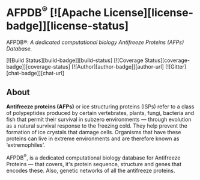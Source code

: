 # AFPDB<sup>®</sup> [![Apache License][license-badge]][license-status]
AFPDB®: <i>A dedicated computational biology Antifreeze Proteins (AFPs) Database.</i>

[![Build Status][build-badge]][build-status]
[![Coverage Status][coverage-badge]][coverage-status]
[![Author][author-badge]][author-url]
[![Gitter][chat-badge]][chat-url]

## About

<b>Antifreeze proteins (AFPs)</b> or ice structuring proteins (ISPs) refer to a class of polypeptides produced by certain vertebrates, plants, fungi, bacteria and fish that permit their survival in subzero environments — through evolution as a natural survival response to the freezing cold. They help prevent the formation of ice crystals that damage cells. Organisms that have these proteins can live in extreme environments and are therefore known as ‘extremophiles’.

AFPDB<sup>®</sup>, is a dedicated computational biology database for Antifreeze Proteins — that covers, it's protein sequence, structure and genes that encodes these. Also, genetic networks of all the antifreeze proteins.
